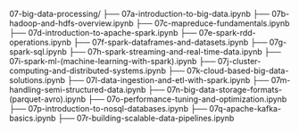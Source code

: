 07-big-data-processing/
├── 07a-introduction-to-big-data.ipynb
├── 07b-hadoop-and-hdfs-overview.ipynb
├── 07c-mapreduce-fundamentals.ipynb
├── 07d-introduction-to-apache-spark.ipynb
├── 07e-spark-rdd-operations.ipynb
├── 07f-spark-dataframes-and-datasets.ipynb
├── 07g-spark-sql.ipynb
├── 07h-spark-streaming-and-real-time-data.ipynb
├── 07i-spark-ml-(machine-learning-with-spark).ipynb
├── 07j-cluster-computing-and-distributed-systems.ipynb
├── 07k-cloud-based-big-data-solutions.ipynb
├── 07l-data-ingestion-and-etl-with-spark.ipynb
├── 07m-handling-semi-structured-data.ipynb
├── 07n-big-data-storage-formats-(parquet-avro).ipynb
├── 07o-performance-tuning-and-optimization.ipynb
├── 07p-introduction-to-nosql-databases.ipynb
├── 07q-apache-kafka-basics.ipynb
├── 07r-building-scalable-data-pipelines.ipynb
